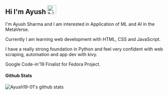 ## Hi I'm Ayush <img src="https://user-images.githubusercontent.com/1303154/88677602-1635ba80-d120-11ea-84d8-d263ba5fc3c0.gif" width="28px" alt="hi">

I'm Ayush Sharma and I am interested in Application of ML and AI in the MetaVerse.

Currently I am learning web development with HTML, CSS and JavaScript.

I have a really strong foundation in Python and feel very confident with web scraping, automation and app dev with kivy.

Google Code-in'19 Finalist for Fedora Project.

#### Github Stats

![Ayush19-01's github stats](https://github-readme-stats.vercel.app/api?username=Ayush19-01&count_private=false&theme=tokyonight&,prs)

</details>

